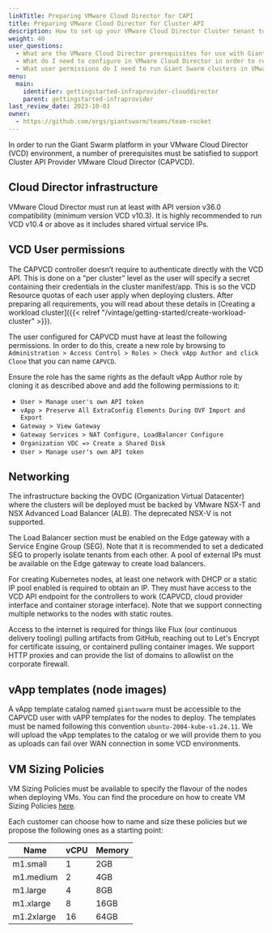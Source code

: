 ```yaml
---
linkTitle: Preparing VMware Cloud Director for CAPI
title: Preparing VMware Cloud Director for Cluster API
description: How to set up your VMware Cloud Director Cluster tenant to run Giant Swarm management clusters and workload clusters under your jurisdiction.
weight: 40
user_questions:
  - What are the VMware Cloud Director prerequisites for use with Giant Swarm?
  - What do I need to configure in VMware Cloud Director in order to run Giant Swarm clusters?
  - What user permissions do I need to run Giant Swarm clusters in VMware Cloud Director?
menu:
  main:
    identifier: gettingstarted-infraprovider-clouddirector
    parent: gettingstarted-infraprovider
last_review_date: 2023-10-03
owner:
  - https://github.com/orgs/giantswarm/teams/team-rocket
---
```

In order to run the Giant Swarm platform in your VMware Cloud Director (VCD) environment, a number of prerequisites must be satisfied to support Cluster API Provider VMware Cloud Director (CAPVCD).

## Cloud Director infrastructure

VMware Cloud Director must run at least with API version v36.0 compatibility (minimum version VCD v10.3). It is highly recommended to run VCD v10.4 or above as it includes shared virtual service IPs.

## VCD User permissions

The CAPVCD controller doesn’t require to authenticate directly with the VCD API. This is done on a “per cluster” level as the user will specify a secret containing their credentials in the cluster manifest/app. This is so the VCD Resource quotas of each user apply when deploying clusters. After preparing all requirements, you will read about these details in [Creating a workload cluster]({{< relref "/vintage/getting-started/create-workload-cluster" >}}).

The user configured for CAPVCD must have at least the following permissions. In order to do this, create a new role by browsing to `Administration > Access Control > Roles > Check vApp Author and click Clone` that you can name `CAPVCD`.

Ensure the role has the same rights as the default vApp Author role by cloning it as described above and add the following permissions to it:

* `User > Manage user's own API token`
* `vApp > Preserve All ExtraConfig Elements During OVF Import and Export`
* `Gateway > View Gateway`
* `Gateway Services > NAT Configure, LoadBalancer Configure`
* `Organization VDC => Create a Shared Disk`
* `User > Manage user's own API token`

## Networking

The infrastructure backing the OVDC (Organization Virtual Datacenter) where the clusters will be deployed must be backed by VMware NSX-T and NSX Advanced Load Balancer (ALB). The deprecated NSX-V is not supported.

The Load Balancer section must be enabled on the Edge gateway with a Service Engine Group (SEG). Note that it is recommended to set a dedicated SEG to properly isolate tenants from each other. A pool of external IPs must be available on the Edge gateway to create load balancers.

For creating Kubernetes nodes, at least one network with DHCP or a static IP pool enabled is required to obtain an IP. They must have access to the VCD API endpoint for the controllers to work (CAPVCD, cloud provider interface and container storage interface). Note that we support connecting multiple networks to the nodes with static routes.

Access to the internet is required for things like Flux (our continuous delivery tooling) pulling artifacts from GitHub, reaching out to Let's Encrypt for certificate issuing, or containerd pulling container images. We support HTTP proxies and can provide the list of domains to allowlist on the corporate firewall.

## vApp templates (node images)

A vApp template catalog named `giantswarm` must be accessible to the CAPVCD user with vAPP templates for the nodes to deploy. The templates must be named following this convention `ubuntu-2004-kube-v1.24.11`. We will upload the vApp templates to the catalog or we will provide them to you as uploads can fail over WAN connection in some VCD environments.

## VM Sizing Policies

VM Sizing Policies must be available to specify the flavour of the nodes when deploying VMs. You can find the procedure on how to create VM Sizing Policies [here](https://docs.vmware.com/en/VMware-Cloud-Director/10.4/VMware-Cloud-Director-Service-Provider-Admin-Portal-Guide/GUID-F6719175-7A29-42CA-BB00-A6BDC22B3EEC.html).

Each customer can choose how to name and size these policies but we propose the following ones as a starting point:

| Name | vCPU | Memory |
|------|------|--------|
| m1.small | 1 | 2GB |
| m1.medium | 2 | 4GB |
| m1.large | 4 | 8GB |
| m1.xlarge | 8 | 16GB |
| m1.2xlarge | 16 | 64GB |
